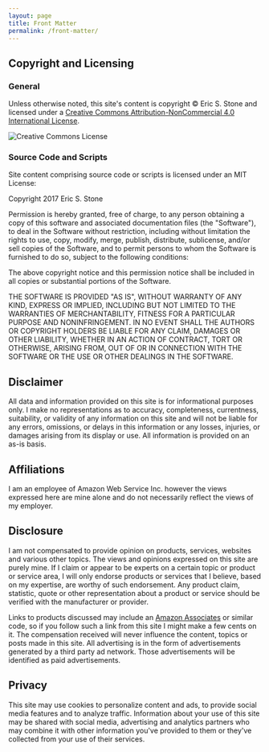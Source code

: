 ```yaml
---
layout: page
title: Front Matter
permalink: /front-matter/
---
```


## Copyright and Licensing

### General

Unless otherwise noted, this site's content is copyright © Eric
S. Stone and licensed under a [Creative Commons
Attribution-NonCommercial 4.0 International
License](http://creativecommons.org/licenses/by-nc/4.0/).

![Creative
Commons License](https://i.creativecommons.org/l/by-nc/4.0/80x15.png)

### Source Code and Scripts

Site content comprising source code or scripts is licensed under an
MIT License:

Copyright 2017 Eric S. Stone

Permission is hereby granted, free of charge, to any person obtaining
a copy of this software and associated documentation files (the
"Software"), to deal in the Software without restriction, including
without limitation the rights to use, copy, modify, merge, publish,
distribute, sublicense, and/or sell copies of the Software, and to
permit persons to whom the Software is furnished to do so, subject to
the following conditions:

The above copyright notice and this permission notice shall be
included in all copies or substantial portions of the Software.

THE SOFTWARE IS PROVIDED "AS IS", WITHOUT WARRANTY OF ANY KIND,
EXPRESS OR IMPLIED, INCLUDING BUT NOT LIMITED TO THE WARRANTIES OF
MERCHANTABILITY, FITNESS FOR A PARTICULAR PURPOSE AND
NONINFRINGEMENT. IN NO EVENT SHALL THE AUTHORS OR COPYRIGHT HOLDERS BE
LIABLE FOR ANY CLAIM, DAMAGES OR OTHER LIABILITY, WHETHER IN AN ACTION
OF CONTRACT, TORT OR OTHERWISE, ARISING FROM, OUT OF OR IN CONNECTION
WITH THE SOFTWARE OR THE USE OR OTHER DEALINGS IN THE SOFTWARE.

## Disclaimer

All data and information provided on this site is for informational
purposes only. I make no representations as to accuracy, completeness,
currentness, suitability, or validity of any information on this site
and will not be liable for any errors, omissions, or delays in this
information or any losses, injuries, or damages arising from its
display or use. All information is provided on an as-is basis.

## Affiliations

I am an employee of Amazon Web Service Inc. however the views
expressed here are mine alone and do not necessarily reflect the views
of my employer.

## Disclosure

I am not compensated to provide opinion on products, services,
websites and various other topics. The views and opinions expressed on
this site are purely mine. If I claim or appear to be experts on a
certain topic or product or service area, I will only endorse products
or services that I believe, based on my expertise, are worthy of such
endorsement. Any product claim, statistic, quote or other
representation about a product or service should be verified with the
manufacturer or provider.

Links to products discussed may include an [Amazon
Associates](https://affiliate-program.amazon.com/) or similar code, so
if you follow such a link from this site I might make a few cents on
it. The compensation received will never influence the content, topics
or posts made in this site. All advertising is in the form of
advertisements generated by a third party ad network. Those
advertisements will be identified as paid advertisements.

## Privacy

This site may use cookies to personalize content and ads, to provide
social media features and to analyze traffic. Information about your
use of this site may be shared with social media, advertising and
analytics partners who may combine it with other information you've
provided to them or they've collected from your use of their services.
